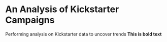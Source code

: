 # An Analysis of Kickstarter Campaigns
Performing analysis on Kickstarter data to uncover trends
**This is bold text**
